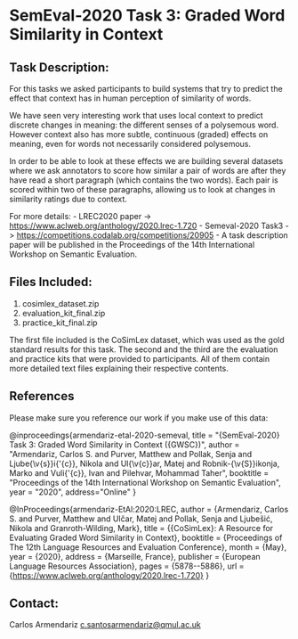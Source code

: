 # SemEval-2020 Task 3: Graded Word Similarity in Context

## Task Description:

For this tasks we asked participants to build systems that try to predict the effect that context has in human perception of similarity of words.

We have seen very interesting work that uses local context to predict discrete changes in meaning: the different senses of a polysemous word. However context also has more subtle, continuous (graded) effects on meaning, even for words not necessarily considered polysemous.

In order to be able to look at these effects we are building several datasets where we ask annotators to score how similar a pair of words are after they have read a short paragraph (which contains the two words). 
Each pair is scored within two of these paragraphs, allowing us to look at changes in similarity ratings due to context.

For more details:
	- LREC2020 paper -> https://www.aclweb.org/anthology/2020.lrec-1.720
	- Semeval-2020 Task3 -> https://competitions.codalab.org/competitions/20905
	- A task description paper will be published in the Proceedings of the 14th International Workshop on Semantic Evaluation. 

## Files Included:

1. cosimlex_dataset.zip
2. evaluation_kit_final.zip
3. practice_kit_final.zip

The first file included is the CoSimLex dataset, which was used as the gold standard results for this task.
The second and the third are the evaluation and practice kits that were provided to participants.
All of them contain more detailed text files explaining their respective contents.

## References

Please make sure you reference our work if you make use of this data:

@inproceedings{armendariz-etal-2020-semeval,
    title = "{SemEval-2020} Task 3: Graded Word Similarity in Context ({GWSC})",
    author = "Armendariz, Carlos S.  and
      Purver, Matthew  and
      Pollak, Senja  and
      Ljube{\v{s}}i{\'{c}}, Nikola  and
      Ul{\v{c}}ar, Matej  and
      Robnik-{\v{S}}ikonja, Marko and
      Vuli{\'{c}}, Ivan and
      Pilehvar, Mohammad Taher",
    booktitle = "Proceedings of the 14th International Workshop on Semantic Evaluation",
    year = "2020",
    address="Online"
}

@InProceedings{armendariz-EtAl:2020:LREC,
	author    = {Armendariz, Carlos S.  and  Purver, Matthew  and  Ulčar, Matej  and  Pollak, Senja  and  Ljubešić, Nikola  and  Granroth-Wilding, Mark},
  	title     = {{CoSimLex}: A Resource for Evaluating Graded Word Similarity in Context},
	booktitle      = {Proceedings of The 12th Language Resources and Evaluation Conference},
	month          = {May},
	year           = {2020},
	address        = {Marseille, France},
	publisher      = {European Language Resources Association},
	pages     = {5878--5886},
	url       = {https://www.aclweb.org/anthology/2020.lrec-1.720}
} 

## Contact: 
Carlos Armendariz
c.santosarmendariz@qmul.ac.uk
